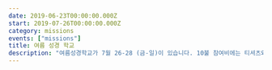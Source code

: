 ```yaml
---
date: 2019-06-23T00:00:00.000Z
start: 2019-07-26T00:00:00.000Z
category: missions
events: ["missions"]
title: 여름 성경 학교
description: "여름성경학교가 7월 26-28 (금-일)이 있습니다. 10불 참여비에는 티셔츠와 토요일 점심이 포함됩니다. 문의사항 김수진 집사 505-553-4974 입니다."
---
```

